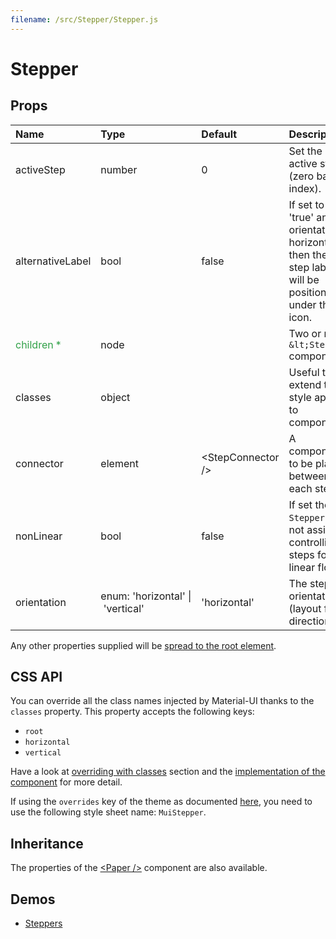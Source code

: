 ```yaml
---
filename: /src/Stepper/Stepper.js
---
```


<!--- This documentation is automatically generated, do not try to edit it. -->

# Stepper



## Props

| Name | Type | Default | Description |
|:-----|:-----|:--------|:------------|
| activeStep | number | 0 | Set the active step (zero based index). |
| alternativeLabel | bool | false | If set to 'true' and orientation is horizontal, then the step label will be positioned under the icon. |
| <span style="color: #31a148">children *</span> | node |  | Two or more `&lt;Step />` components. |
| classes | object |  | Useful to extend the style applied to components. |
| connector | element | &lt;StepConnector /> | A component to be placed between each step. |
| nonLinear | bool | false | If set the `Stepper` will not assist in controlling steps for linear flow. |
| orientation | enum:&nbsp;'horizontal'&nbsp;&#124;<br>&nbsp;'vertical'<br> | 'horizontal' | The stepper orientation (layout flow direction). |

Any other properties supplied will be [spread to the root element](/guides/api#spread).

## CSS API

You can override all the class names injected by Material-UI thanks to the `classes` property.
This property accepts the following keys:
- `root`
- `horizontal`
- `vertical`

Have a look at [overriding with classes](/customization/overrides#overriding-with-classes) section
and the [implementation of the component](https://github.com/mui-org/material-ui/tree/v1-beta/src/Stepper/Stepper.js)
for more detail.

If using the `overrides` key of the theme as documented
[here](/customization/themes#customizing-all-instances-of-a-component-type),
you need to use the following style sheet name: `MuiStepper`.

## Inheritance

The properties of the [&lt;Paper /&gt;](/api/paper) component are also available.

## Demos

- [Steppers](/demos/steppers)

